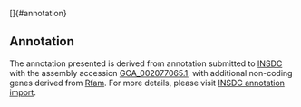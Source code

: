 []{#annotation}

Annotation
----------

The annotation presented is derived from annotation submitted to
[INSDC](http://www.insdc.org) with the assembly accession
[GCA\_002077065.1](http://www.ebi.ac.uk/ena/data/view/GCA_002077065.1),
with additional non-coding genes derived from
[Rfam](http://rfam.xfam.org/). For more details, please visit [INSDC
annotation
import](http://ensemblgenomes.org/info/data/insdc_annotation).
